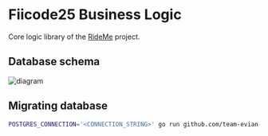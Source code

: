 # Fiicode25 Business Logic
Core logic library of the [RideMe](https://github.com/team-evian-fiicode25) project.

## Database schema
![diagram](https://team-evian-fiicode25.github.io/deployment/DB-Schema.svg)

## Migrating database
```bash
POSTGRES_CONNECTION='<CONNECTION_STRING>' go run github.com/team-evian-fiicode25/business-logic/cmd/migrate@latest
```
